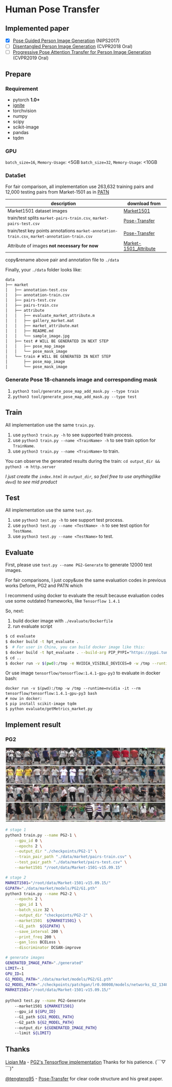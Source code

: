 # Human Pose Transfer

## Implemented paper

- [x] [Pose Guided Person Image Generation](http://arxiv.org/abs/1705.09368) (NIPS2017)
- [ ] [Disentangled Person Image Generation](http://arxiv.org/abs/1712.02621) (CVPR2018 Oral)
- [ ] [Progressive Pose Attention Transfer for Person Image Generation](https://arxiv.org/abs/1904.03349) (CVPR2019 Oral)

## Prepare

### Requirement

* pytorch **1.0+**
* [ignite](https://pytorch.org/ignite/)
* torchvision
* numpy
* scipy
* scikit-image
* pandas
* tqdm

### GPU

`batch_size=16`,  `Memory-Usage`: <5GB
`batch_size=32`,  `Memory-Usage`: <10GB

### DataSet

For fair comparison, all implementation use 263,632 training pairs and 12,000 testing pairs from Market-1501 
as in [PATN](https://arxiv.org/abs/1904.03349)

| description                                                  | download from                                                |
| ------------------------------------------------------------ | ------------------------------------------------------------ |
| Market1501 dataset images                                    | [Market1501](http://www.liangzheng.com.cn/Project/project_reid.html) |
| train/test splits `market-pairs-train.csv`, `market-pairs-test.csv` | [Pose-Transfer](https://github.com/tengteng95/Pose-Transfer#data-preperation) |
| train/test key points annotations `market-annotation-train.csv`, `market-annotation-train.csv` | [Pose-Transfer](https://github.com/tengteng95/Pose-Transfer#data-preperation) |
| Attribute of images **not necessary for now**                | [Market-1501_Attribute](https://github.com/vana77/Market-1501_Attribute) | 

copy&rename above pair and annotation file to `./data`

Finally, your `./data` folder looks like:

```text
data
├── market
│   ├── annotation-test.csv
│   ├── annotation-train.csv
│   ├── pairs-test.csv
│   ├── pairs-train.csv
│   ├── attribute
│   │   ├── evaluate_market_attribute.m
│   │   ├── gallery_market.mat
│   │   ├── market_attribute.mat
│   │   ├── README.md
│   │   └── sample_image.jpg
│   ├── test # WILL BE GENERATED IN NEXT STEP
│   │   ├── pose_map_image
│   │   └── pose_mask_image
│   └── train # WILL BE GENERATED IN NEXT STEP
│       ├── pose_map_image
│       └── pose_mask_image
```

### Generate Pose 18-channels image and corresponding mask

1. `python3 tool/generate_pose_map_add_mask.py --type train`
2. `python3 tool/generate_pose_map_add_mask.py --type test`

## Train

All implementation use the same `train.py`.

1. use `python3 train.py -h` to see supported train process.
2. use `python3 train.py --name <TrainName> -h` to see train option for `TrainName`.
3. use `python3 train.py --name <TrainName>` to train.

You can observe the generated results during the train: `cd output_dir && python3 -m http.server`

*I just create the `index.html` in `output_dir`, so feel free to use anything(like `devd`) to see mid product*

## Test

All implementation use the same `test.py`.

1. use `python3 test.py -h` to see support test process.
2. use `python3 test.py --name <TestName> -h` to see test option for `TestName`.
3. use `python3 test.py --name <TestName>` to test.

## Evaluate

First, please use `test.py --name PG2-Generate` to generate 12000 test images.

For fair comparisons, I just copy&use the same evaluation codes in previous works Deform, PG2 and PATN 
which 

I recommend using docker to evaluate the result 
because evaluation codes use some outdated frameworks, like `Tensorflow 1.4.1`

So, next:

1. build docker image with `./evaluate/Dockerfile`
2. run evaluate script

```bash
$ cd evaluate
$ docker build -t hpt_evaluate . 
$  # For user in China, you can build docker image like this:
$ docker build -t hpt_evaluate . --build-arg PIP_PYPI="https://pypi.tuna.tsinghua.edu.cn/simple"
$ cd ..
$ docker run -v $(pwd):/tmp -e NVIDIA_VISIBLE_DEVICES=0 -w /tmp --runtime=nvidia -it --rm hpt_evaluate:latest python evaluate/getMetrics_market.py
```

Or use image `tensorflow/tensorflow:1.4.1-gpu-py3` to evaluate in docker bash:

```
docker run -v $(pwd):/tmp -w /tmp --runtime=nvidia -it --rm tensorflow/tensorflow:1.4.1-gpu-py3 bash
# now in docker:
$ pip install scikit-image tqdm 
$ python evaluate/getMetrics_market.py
```

## Implement result

### PG2

![PG2 result](./generated_images/PG2-origin.png)

```bash
# stage 1
python3 train.py --name PG2-1 \
    --gpu_id 0 \
    --epochs 2 \
    --output_dir "./checkpoints/PG2-1" \
    --train_pair_path "./data/market/pairs-train.csv" \
    --test_pair_path "./data/market/pairs-test.csv" \
    --market1501 "/root/data/Market-1501-v15.09.15"
```

```bash
# stage 2
MARKET1501="/root/data/Market-1501-v15.09.15/"
G1PATH="./data/market/models/PG2/G1.pth"
python3 train.py --name PG2-2 \
    --epochs 2 \
    --gpu_id 1 \
    --batch_size 32 \
    --output_dir "checkpoints/PG2-2" \
    --market1501  ${MARKET1501} \
    --G1_path  ${G1PATH} \
    --save_interval 200 \
    --print_freq 200 \
    --gan_loss BCELoss \
    --discriminator DCGAN-improve
```

```bash
# generate images
GENERATED_IMAGE_PATH="./generated"
LIMIT=-1
GPU_ID=1
G1_MODEL_PATH="./data/market/models/PG2/G1.pth"
G2_MODEL_PATH="./checkpoints/patchgan/lr0.00008/models/networks_G2_13400.pth"
MARKET1501="/root/data/Market-1501-v15.09.15/"

python3 test.py --name PG2-Generate
    --market1501 ${MARKET1501}
    --gpu_id ${GPU_ID}
    --G1_path ${G1_MODEL_PATH}
    --G2_path ${G2_MODEL_PATH}
    --output_dir ${GENERATED_IMAGE_PATH}
    --limit ${LIMIT}
```

## Thanks

[Liqian Ma](https://github.com/charliememory) - [PG2's Tensorflow implementation](https://github.com/charliememory/Pose-Guided-Person-Image-Generation)
Thanks for his patience. (￣▽￣)"

[@tengteng95](https://github.com/tengteng95) - [Pose-Transfer](https://github.com/tengteng95/Pose-Transfer) 
for clear code structure and his great paper.